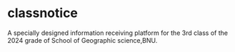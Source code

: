 # classnotice
A specially designed information receiving platform for the 3rd class of the 2024 grade of School of Geographic science,BNU.
